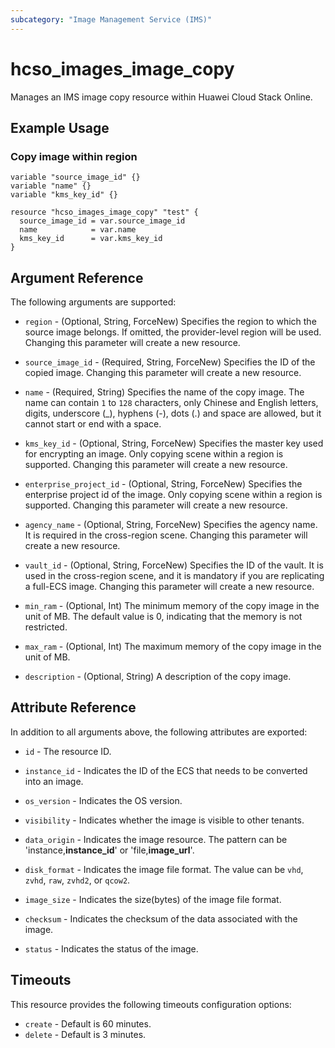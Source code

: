 ```yaml
---
subcategory: "Image Management Service (IMS)"
---
```


# hcso_images_image_copy

Manages an IMS image copy resource within Huawei Cloud Stack Online.

## Example Usage

### Copy image within region

```hcl
variable "source_image_id" {}
variable "name" {}
variable "kms_key_id" {}

resource "hcso_images_image_copy" "test" {
  source_image_id = var.source_image_id
  name            = var.name
  kms_key_id      = var.kms_key_id
}
```

## Argument Reference

The following arguments are supported:

* `region` - (Optional, String, ForceNew) Specifies the region to which the source image belongs.
  If omitted, the provider-level region will be used. Changing this parameter will create a new resource.

* `source_image_id` - (Required, String, ForceNew) Specifies the ID of the copied image.
  Changing this parameter will create a new resource.

* `name` - (Required, String) Specifies the name of the copy image. The name can contain `1` to `128` characters,
  only Chinese and English letters, digits, underscore (_), hyphens (-), dots (.) and space are
  allowed, but it cannot start or end with a space.

* `kms_key_id` - (Optional, String, ForceNew) Specifies the master key used for encrypting an image.
  Only copying scene within a region is supported. Changing this parameter will create a new resource.

* `enterprise_project_id` - (Optional, String, ForceNew) Specifies the enterprise project id of the image.
  Only copying scene within a region is supported. Changing this parameter will create a new resource.

* `agency_name` - (Optional, String, ForceNew) Specifies the agency name. It is required in the cross-region scene.
  Changing this parameter will create a new resource.

* `vault_id` - (Optional, String, ForceNew) Specifies the ID of the vault. It is used in the cross-region scene,
  and it is mandatory if you are replicating a full-ECS image.
  Changing this parameter will create a new resource.

* `min_ram` - (Optional, Int) The minimum memory of the copy image in the unit of MB. The default value is 0,
  indicating that the memory is not restricted.

* `max_ram` - (Optional, Int) The maximum memory of the copy image in the unit of MB.

* `description` - (Optional, String) A description of the copy image.

## Attribute Reference

In addition to all arguments above, the following attributes are exported:

* `id` - The resource ID.

* `instance_id` - Indicates the ID of the ECS that needs to be converted into an image.

* `os_version` - Indicates the OS version.

* `visibility` - Indicates whether the image is visible to other tenants.

* `data_origin` - Indicates the image resource.
  The pattern can be 'instance,**instance_id**' or 'file,**image_url**'.

* `disk_format` - Indicates the image file format.
  The value can be `vhd`, `zvhd`, `raw`, `zvhd2`, or `qcow2`.

* `image_size` - Indicates the size(bytes) of the image file format.

* `checksum` - Indicates the checksum of the data associated with the image.

* `status` - Indicates the status of the image.

## Timeouts

This resource provides the following timeouts configuration options:

* `create` - Default is 60 minutes.
* `delete` - Default is 3 minutes.
